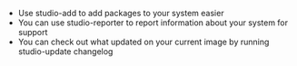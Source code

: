 * Use studio-add to add packages to your system easier
* You can use studio-reporter to report information about your system for support
* You can check out what updated on your current image by running studio-update changelog

